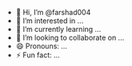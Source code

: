 - 👋 Hi, I’m @farshad004 
- 👀 I’m interested in ...  
- 🌱 I’m currently learning ...  
- 💞️ I’m looking to collaborate on ...       
- 😄 Pronouns: ...    
- ⚡ Fun fact: ...       

<!---
farshad004/farshad004 is a ✨ special ✨ repository because its `README.md` (this file) appears on your GitHub profile. 
You can click the Preview link to take a look at your changes.  
--->
 
